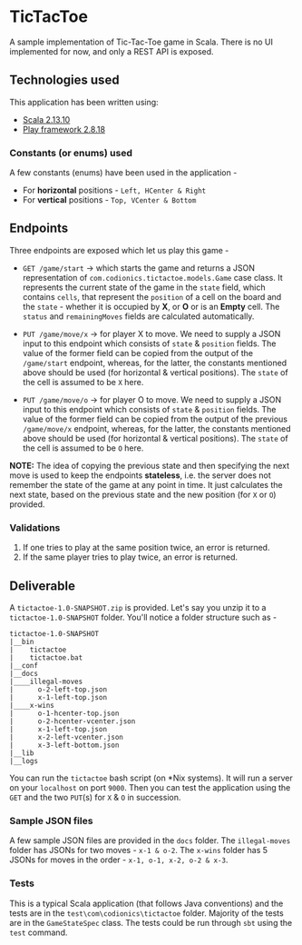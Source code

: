# TicTacToe

A sample implementation of Tic-Tac-Toe game in Scala. There is no UI implemented for now, and only a REST API is 
exposed.

## Technologies used

This application has been written using:

* [Scala 2.13.10](https://www.scala-lang.org/download/2.13.10.html)
* [Play framework 2.8.18](https://www.playframework.com/)

### Constants (or enums) used

A few constants (enums) have been used in the application -

* For **horizontal** positions - `Left, HCenter & Right`
* For **vertical** positions - `Top, VCenter & Bottom`

## Endpoints

Three endpoints are exposed which let us play this game -

* `GET /game/start` -> which starts the game and returns a JSON representation of `com.codionics.tictactoe.models.Game` 
case class. It represents the current state of the game in the `state` field, which contains `cells`, that represent the
`position` of a cell on the board and the `state` - whether it is occupied by **X**, or **O** or is an **Empty** cell. The
`status` and `remainingMoves` fields are calculated automatically.

* `PUT /game/move/x` -> for player X to move. We need to supply a JSON input to this endpoint which consists of `state` &
`position` fields. The value of the former field can be copied from the output of the `/game/start` endpoint, whereas,
for the latter, the constants mentioned above should be used (for horizontal & vertical positions). The `state` of the cell
is assumed to be `X` here.

* `PUT /game/move/o` -> for player O to move. We need to supply a JSON input to this endpoint which consists of `state` &
`position` fields. The value of the former field can be copied from the output of the previous `/game/move/x` endpoint,
whereas, for the latter, the constants mentioned above should be used (for horizontal & vertical positions). The `state` 
of the cell is assumed to be `O` here.

**NOTE:** The idea of copying the previous state and then specifying the next move is used to keep the endpoints 
**stateless**, i.e. the server does not remember the state of the game at any point in time. It just calculates the next 
state, based on the previous state and the new position (for `X` or `O`) provided.

### Validations

1. If one tries to play at the same position twice, an error is returned.
2. If the same player tries to play twice, an error is returned.

## Deliverable

A `tictactoe-1.0-SNAPSHOT.zip` is provided. Let's say you unzip it to a `tictactoe-1.0-SNAPSHOT` folder. You'll notice a 
folder structure such as -

```
tictactoe-1.0-SNAPSHOT
|__bin
|    tictactoe
|    tictactoe.bat
|__conf
|__docs
|____illegal-moves
|      o-2-left-top.json
|      x-1-left-top.json
|____x-wins
|      o-1-hcenter-top.json
|      o-2-hcenter-vcenter.json
|      x-1-left-top.json
|      x-2-left-vcenter.json
|      x-3-left-bottom.json
|__lib
|__logs
```

You can run the `tictactoe` bash script (on *Nix systems). It will run a server on your `localhost` on port `9000`. Then
you can test the application using the `GET` and the two `PUT`(s) for `X` & `O` in succession.

### Sample JSON files

A few sample JSON files are provided in the `docs` folder. The `illegal-moves` folder has JSONs for two moves - 
`x-1 & o-2`. The `x-wins` folder has 5 JSONs for moves in the order - `x-1, o-1, x-2, o-2 & x-3`.

### Tests

This is a typical Scala application (that follows Java conventions) and the tests are in the 
`test\com\codionics\tictactoe` folder. Majority of the tests are in the `GameStateSpec` class. The tests could be run
through `sbt` using the `test` command.
